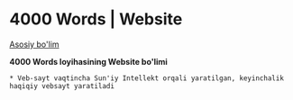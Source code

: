 # 4000 Words | Website

[Asosiy bo'lim](https://github.com/aliendevuz/words)

**4000 Words loyihasining Website bo'limi**

`* Veb-sayt vaqtincha Sun'iy Intellekt orqali yaratilgan, keyinchalik haqiqiy vebsayt yaratiladi`
